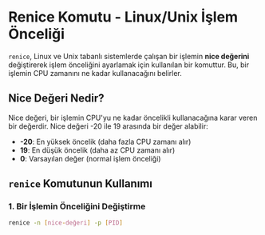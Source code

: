 # Renice Komutu - Linux/Unix İşlem Önceliği

`renice`, Linux ve Unix tabanlı sistemlerde çalışan bir işlemin **nice değerini** değiştirerek işlem önceliğini ayarlamak için kullanılan bir komuttur. Bu, bir işlemin CPU zamanını ne kadar kullanacağını belirler.

## Nice Değeri Nedir?

Nice değeri, bir işlemin CPU'yu ne kadar öncelikli kullanacağına karar veren bir değerdir. Nice değeri -20 ile 19 arasında bir değer alabilir:

- **-20**: En yüksek öncelik (daha fazla CPU zamanı alır)
- **19**: En düşük öncelik (daha az CPU zamanı alır)
- **0**: Varsayılan değer (normal işlem önceliği)

## `renice` Komutunun Kullanımı

### 1. Bir İşlemin Önceliğini Değiştirme

```sh
renice -n [nice-değeri] -p [PID]

